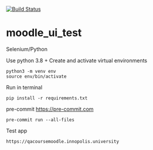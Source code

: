 [![Build Status](https://app.travis-ci.com/berpress/moodle_ui_test.svg?branch=main)](https://app.travis-ci.com/berpress/moodle_ui_test)
# moodle_ui_test
Selenium/Python


Use python 3.8 +
Create and activate virtual environments

```
python3 -m venv env
source env/bin/activate
```

Run in terminal

```
pip install -r requirements.txt
```

pre-commit https://pre-commit.com
```
pre-commit run --all-files
```

Test app
```
https://qacoursemoodle.innopolis.university
```
